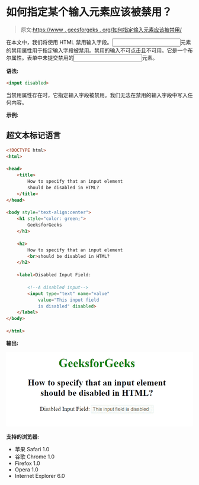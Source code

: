 # 如何指定某个输入元素应该被禁用？

> 原文:[https://www . geesforgeks . org/如何指定输入元素应该被禁用/](https://www.geeksforgeeks.org/how-to-specify-that-an-input-element-should-be-disabled/)

在本文中，我们将使用 HTML 禁用输入字段。<input>元素的禁用属性用于指定输入字段被禁用。禁用的输入不可点击且不可用。它是一个布尔属性。表单中未提交禁用的<input>元素。

**语法:**

```html
<input disabled>
```

当禁用属性存在时，它指定输入字段被禁用。我们无法在禁用的输入字段中写入任何内容。

**示例:**

## 超文本标记语言

```html
<!DOCTYPE html>
<html>

<head>
    <title>
        How to specify that an input element 
        should be disabled in HTML?
    </title>
</head>

<body style="text-align:center">
    <h1 style="color: green;">
        GeeksforGeeks
    </h1>

    <h2>
        How to specify that an input element 
        <br>should be disabled in HTML?
    </h2>

    <label>Disabled Input Field:

        <!--A disabled input-->
        <input type="text" name="value" 
            value="This input field 
            is disabled" disabled>
    </label>
</body>

</html>
```

**输出:**

![](img/c149375b999b641368991bc8dda42743.png)

**支持的浏览器:**

*   苹果 Safari 1.0
*   谷歌 Chrome 1.0
*   Firefox 1.0
*   Opera 1.0
*   Internet Explorer 6.0